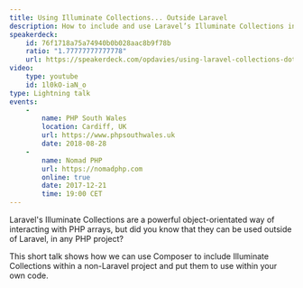 ```yaml
---
title: Using Illuminate Collections... Outside Laravel
description: How to include and use Laravel’s Illuminate Collections in your non-Laravel PHP projects.
speakerdeck:
    id: 76f1718a75a74940b0b028aac8b9f78b
    ratio: "1.77777777777778"
    url: https://speakerdeck.com/opdavies/using-laravel-collections-dot-dot-dot-outside-laravel-php-south-wales-august-2018
video:
    type: youtube
    id: 1l0kO-iaN_o
type: Lightning talk
events:
    -
        name: PHP South Wales
        location: Cardiff, UK
        url: https://www.phpsouthwales.uk
        date: 2018-08-28
    -
        name: Nomad PHP
        url: https://nomadphp.com
        online: true
        date: 2017-12-21
        time: 19:00 CET
---
```


Laravel's Illuminate Collections are a powerful object-orientated way of interacting with PHP arrays, but did you know that they can be used outside of Laravel, in any PHP project?

This short talk shows how we can use Composer to include Illuminate Collections within a non-Laravel project and put them to use within your own code.
